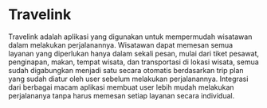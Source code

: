 # Travelink

Travelink adalah aplikasi yang digunakan untuk mempermudah wisatawan dalam melakukan perjalanannya. Wisatawan dapat memesan semua layanan yang diperlukan hanya dalam sekali pesan, mulai dari tiket pesawat, penginapan, makan, tempat wisata, dan transportasi di lokasi wisata, semua sudah digabungkan menjadi satu secara otomatis berdasarkan trip plan yang sudah diatur oleh user sebelum melakukan perjalanannya. Integrasi dari berbagai macam aplikasi membuat user lebih mudah melakukan perjalananya tanpa harus memesan setiap layanan secara individual.
